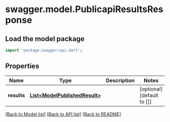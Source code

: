 # swagger.model.PublicapiResultsResponse

## Load the model package
```dart
import 'package:swagger/api.dart';
```

## Properties
Name | Type | Description | Notes
------------ | ------------- | ------------- | -------------
**results** | [**List&lt;ModelPublishedResult&gt;**](ModelPublishedResult.md) |  | [optional] [default to []]

[[Back to Model list]](../README.md#documentation-for-models) [[Back to API list]](../README.md#documentation-for-api-endpoints) [[Back to README]](../README.md)

